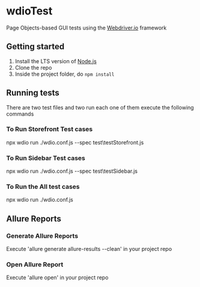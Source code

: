 # wdioTest
Page Objects-based GUI tests using the [Webdriver.io](http://webdriver.io) framework

## Getting started
1. Install the LTS version of [Node.js](https://nodejs.org)
2. Clone the repo
3. Inside the project folder, do `npm install`

## Running tests
There are two test files and two run each one of them execute the following commands

### To Run Storefront Test cases
npx wdio run ./wdio.conf.js --spec test\testStorefront.js

### To Run Sidebar Test cases
npx wdio run ./wdio.conf.js --spec test\testSidebar.js

### To Run the All test cases 
npx wdio run ./wdio.conf.js

## Allure Reports
### Generate Allure Reports
Execute 'allure generate allure-results --clean' in your project repo

### Open Allure Report
Execute 'allure open' in your project repo
